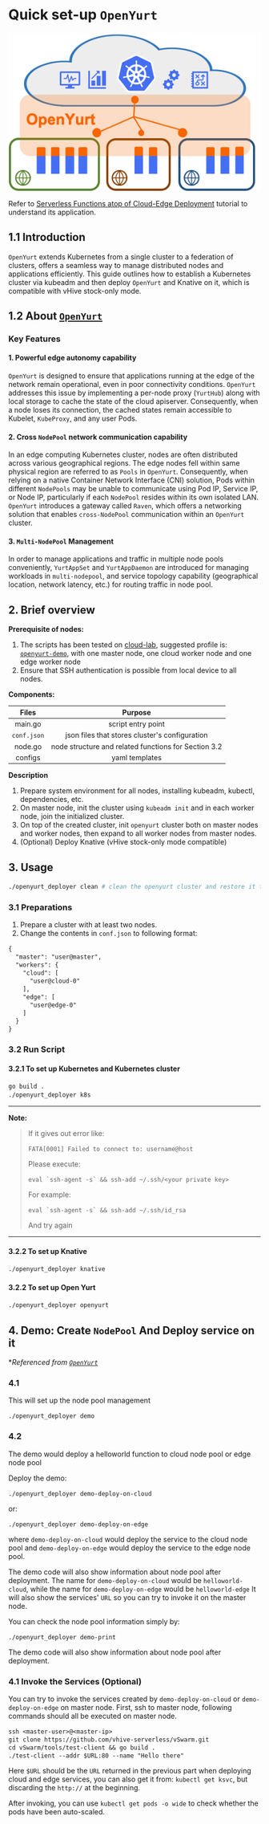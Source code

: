 # Quick set-up `OpenYurt`

![Architecture Diagram](/docs/figures/knative_atop_openyurt.png)

Refer to [Serverless Functions atop of Cloud-Edge Deployment](https://docs.google.com/presentation/d/1QPwwvBhE1dZy430x_wDZPgsUYtlFNlteT9TPk3VbRsY/edit?usp=drive_link) tutorial to understand its application.

## 1.1 Introduction

`OpenYurt` extends Kubernetes from a single cluster to a federation of clusters, offers a seamless way to manage distributed nodes and applications efficiently. This guide outlines how to establish a Kubernetes cluster via kubeadm and then deploy `OpenYurt` and Knative on it, which is compatible with vHive stock-only mode.

## 1.2 About [`OpenYurt`](https://openyurt.io/docs/#:~:text=Furthermore%2C%20OpenYurt%20enhances%20node%20reliability,node%20heartbeats%20to%20the%20cloud.)

### Key Features

#### 1. Powerful edge autonomy capability
`OpenYurt` is designed to ensure that applications running at the edge of the network remain operational, even in poor connectivity conditions. `OpenYurt` addresses this issue by implementing a per-node proxy (`YurtHub`) along with local storage to cache the state of the cloud apiserver. Consequently, when a node loses its connection, the cached states remain accessible to Kubelet, `KubeProxy`, and any user Pods.

#### 2. Cross `NodePool` network communication capability

In an edge computing Kubernetes cluster, nodes are often distributed across various geographical regions. The edge nodes fell within same physical region are referred to as `Pools` in `OpenYurt`. Consequently, when relying on a native Container Network Interface (CNI) solution, Pods within different `NodePools` may be unable to communicate using Pod IP, Service IP, or Node IP, particularly if each `NodePool` resides within its own isolated LAN. `OpenYurt` introduces a gateway called `Raven`, which offers a networking solution that enables `cross-NodePool` communication within an `OpenYurt` cluster.

#### 3. `Multi-NodePool` Management

In order to manage applications and traffic in multiple node pools conveniently, `YurtAppSet` and `YurtAppDaemon` are introduced for managing workloads in `multi-nodepool`, and service topology capability (geographical location, network latency, etc.) for routing traffic in node pool.

## 2. Brief overview

**Prerequisite of nodes:**
1. The scripts has been tested on [cloud-lab](https://www.cloudlab.us/), suggested profile is: [`openyurt-demo`](https://www.cloudlab.us/p/ntu-cloud/openyurt-demo), with one master node, one cloud worker node and one edge worker node
2. Ensure that SSH authentication is possible from local device to all nodes.
 

**Components:**

|      Files      | Purpose  |
| :----------: | :---: |
| main.go | script entry point |
| `conf.json` | json files that stores cluster's configuration |
| node.go | node structure and related functions for Section 3.2 |
| configs | yaml templates |

**Description**

1. Prepare system environment for all nodes, installing kubeadm, kubectl, dependencies, etc.
2. On master node, init the cluster using `kubeadm init` and in each worker node, join the initialized cluster.
3. On top of the created cluster, init `openyurt` cluster both on master nodes and worker nodes, then expand to all worker nodes from master nodes.
4. (Optional) Deploy Knative (vHive stock-only mode compatible)

## 3. Usage

```bash
./openyurt_deployer clean # clean the openyurt cluster and restore it to initial state 
```

### 3.1 Preparations 
1. Prepare a cluster with at least two nodes.
2. Change the contents in `conf.json` to following format:
```plaintext
{
  "master": "user@master",
  "workers": {
    "cloud": [
      "user@cloud-0"
    ],
    "edge": [
      "user@edge-0"
    ]
  }
}
```

### 3.2 Run Script

#### 3.2.1 To set up Kubernetes and Kubernetes cluster
```bash
go build .
./openyurt_deployer k8s
```
---
**Note:**
> If it gives out error like: 
> ```
> FATA[0001] Failed to connect to: username@host
> ```
> Please execute:
> ```
> eval `ssh-agent -s` && ssh-add ~/.ssh/<your private key>
> ```
> For example:
> ```
> eval `ssh-agent -s` && ssh-add ~/.ssh/id_rsa
> ```
> And try again

---

#### 3.2.2 To set up Knative 
```bash
./openyurt_deployer knative
```

#### 3.2.2 To set up Open Yurt 
```bash
./openyurt_deployer openyurt
```

## 4. Demo: Create `NodePool` And Deploy service on it
**Referenced from [`OpenYurt`](https://openyurt.io/docs/user-manuals/workload/node-pool-management)*

### 4.1 

This will set up the node pool management
```
./openyurt_deployer demo
```


### 4.2 

The demo would deploy a helloworld function to cloud node pool or edge node pool

Deploy the demo:
```
./openyurt_deployer demo-deploy-on-cloud
```
or:
```
./openyurt_deployer demo-deploy-on-edge
```
where `demo-deploy-on-cloud` would deploy the service to the cloud node pool and `demo-deploy-on-edge` would deploy the service to the edge node pool.

The demo code will also show information about node pool after deployment.
The name for `demo-deploy-on-cloud` would be `helloworld-cloud`, while the name for `demo-deploy-on-edge` would be `helloworld-edge`
It will also show the services' `URL` so you can try to invoke it on the master node.

You can check the node pool information simply by:
```
./openyurt_deployer demo-print
```

The demo code will also show information about node pool after deployment.

### 4.1 Invoke the Services (Optional)
You can try to invoke the services created by `demo-deploy-on-cloud` or `demo-deploy-on-edge` on master node.
First, ssh to master node, following commands should all be executed on master node.
```
ssh <master-user>@<master-ip>
git clone https://github.com/vhive-serverless/vSwarm.git
cd vSwarm/tools/test-client && go build .
./test-client --addr $URL:80 --name "Hello there"
```

Here `$URL` should be the `URL` returned in the previous part when deploying cloud and edge services, you can also get it from: `kubectl get ksvc`, but discarding the `http://` at the beginning.
 
After invoking, you can use `kubectl get pods -o wide` to check whether the pods have been auto-scaled.
